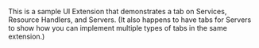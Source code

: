 This is a sample UI Extension that demonstrates a tab on Services, Resource Handlers, and Servers. (It also happens to have tabs for Servers to show how you can implement multiple types of tabs in the same extension.)
